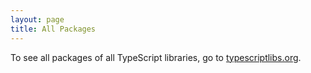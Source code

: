 ```yaml
---
layout: page
title: All Packages
---
```




To see all packages of all TypeScript libraries, go to [typescriptlibs.org](https://typescriptlibs.org/).
